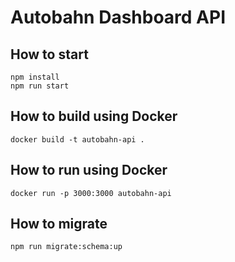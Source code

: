 # Autobahn Dashboard API

## How to start
```
npm install
npm run start
```

## How to build using Docker
```
docker build -t autobahn-api .
```

## How to run using Docker
```
docker run -p 3000:3000 autobahn-api
```

## How to migrate
```
npm run migrate:schema:up
```
